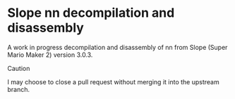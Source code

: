# Slope nn decompilation and disassembly
A work in progress decompilation and disassembly of nn from Slope (Super Mario Maker 2) version 3.0.3.

> [!CAUTION]
> I may choose to close a pull request without merging it into the upstream branch.
